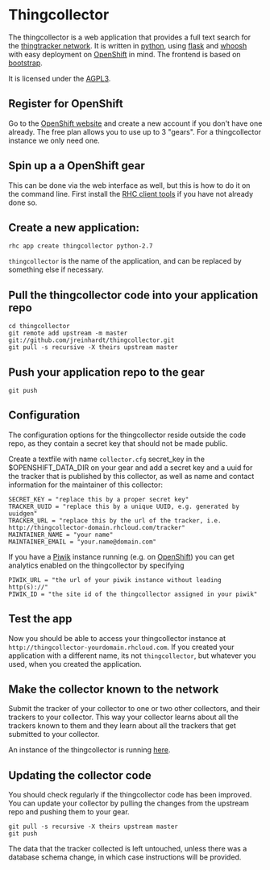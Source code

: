 Thingcollector
==============

The thingcollector is a web application that provides a full text search for
the [thingtracker network](https://thingtracker.net). It is written in
[python](http://python.org), using [flask](http://flask.pocoo.org/) and
[whoosh](https://pythonhosted.org/Whoosh/index.html) with easy deployment on
[OpenShift](https://www.openshift.com/) in mind. The frontend is based on
[bootstrap](http://getbootstrap.com/).

It is licensed under the [AGPL3](http://www.gnu.org/licenses/agpl.html).


Register for OpenShift
----------------------

Go to the [OpenShift website](https://www.openshift.com/) and create a new
account if you don't have one already. The free plan allows you to use up to 3
"gears". For a thingcollector instance we only need one.

Spin up a a OpenShift gear
--------------------------

This can be done via the web interface as well, but this is how to do it on the
command line. First install the [RHC client
tools](https://www.openshift.com/developers/rhc-client-tools-install) if you
have not already done so.

Create a new application:
-------------------------

    rhc app create thingcollector python-2.7

`thingcollector` is the name of the application, and can be replaced by
something else if necessary.

Pull the thingcollector code into your application repo
-------------------------------------------------------

    cd thingcollector
    git remote add upstream -m master git://github.com/jreinhardt/thingcollector.git
    git pull -s recursive -X theirs upstream master

Push your application repo to the gear
--------------------------------------

    git push


Configuration
-------------

The configuration options for the thingcollector reside outside the code repo,
as they contain a secret key that should not be made public.

Create a textfile with name `collector.cfg` secret_key in the
$OPENSHIFT_DATA_DIR on your gear and add a secret key and a uuid for the
tracker that is published by this collector, as well as name and contact
information for the maintainer of this collector:

    SECRET_KEY = "replace this by a proper secret key"
    TRACKER_UUID = "replace this by a unique UUID, e.g. generated by uuidgen"
    TRACKER_URL = "replace this by the url of the tracker, i.e. http://thingcollector-domain.rhcloud.com/tracker"
    MAINTAINER_NAME = "your name"
    MAINTAINER_EMAIL = "your.name@domain.com"

If you have a [Piwik](http://piwik.org/) instance running (e.g. on
[OpenShift](https://github.com/openshift/piwik-openshift-quickstart)) you can
get analytics enabled on the thingcollector by specifying

    PIWIK_URL = "the url of your piwik instance without leading http(s)://"
    PIWIK_ID = "the site id of the thingcollector assigned in your piwik"

Test the app
------------

Now you should be able to access your thingcollector instance at
`http://thingcollector-yourdomain.rhcloud.com`. If you created your application
with a different name, its not `thingcollector`, but whatever you used, when
you created the application.


Make the collector known to the network
---------------------------------------

Submit the tracker of your collector to one or two other collectors, and their
trackers to your collector. This way your collector learns about all the
trackers known to them and they learn about all the trackers that get submitted
to your collector.

An instance of the thingcollector is running
[here](http://thingcollector-bolts.rhcloud.com).



Updating the collector code
---------------------------

You should check regularly if the thingcollector code has been improved. You
can update your collector by pulling the changes from the upstream repo and
pushing them to your gear.

    git pull -s recursive -X theirs upstream master
    git push

The data that the tracker collected is left untouched, unless there was a
database schema change, in which case instructions will be provided.
